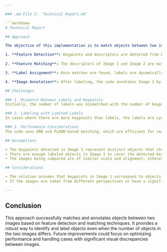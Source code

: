 ```yaml
---

### .md File 2: `Technical_Report.md`

```markdown
# Technical Report

## Approach

The objective of this implementation is to match objects between two images (Image 1 and Image 2) based on detected features, and annotate Image 2 with labels corresponding to objects from Image 1. This was achieved through the following steps:

1. **Feature Detection**: Keypoints and descriptors are detected from both Image 1 and Image 2 using the ORB (Oriented FAST and Rotated BRIEF) detector. ORB is a robust feature extraction method that is fast and efficient for real-time applications.
   
2. **Feature Matching**: The descriptors of Image 1 and Image 2 are matched using FLANN-based matching. The ratio test is applied to filter out bad matches, improving the accuracy of the matching process.

3. **Label Assignment**: Once matches are found, labels are dynamically created based on the number of keypoints detected in Image 1. Each keypoint in Image 1 is assigned a label, and the corresponding matches in Image 2 are annotated with the appropriate label.

4. **Image Annotation**: After labeling, the code annotates Image 2 by placing the labels near the matched keypoints, and then saves and displays the result.

## Challenges

### 1. Mismatch Between Labels and Keypoints
Initially, the number of labels was mismatched with the number of keypoints detected in Image 1, causing errors. This was addressed by dynamically generating labels based on the number of keypoints detected.

### 2. Labeling with Limited Labels
In cases where there are more keypoints than labels, the labels are cycled, which ensures that all keypoints are annotated even if there are fewer labels than keypoints.

### 3. Performance Considerations
The code uses ORB and FLANN-based matching, which are efficient for real-time applications but might struggle with extremely large images or very complex scenes. Further optimization or more advanced matching techniques (such as SIFT or deep learning-based methods) could be considered for larger datasets or more demanding scenarios.

## Assumptions

- The keypoints detected in Image 1 represent distinct objects that should be labeled.
- There are enough labeled objects in Image 1 to cover the detected keypoints.
- The images being compared are of similar scale and alignment; otherwise, the feature matching may not perform as expected.

## Considerations

- The solution assumes that keypoints in Image 1 correspond to objects in Image 2. However, this may not always be the case, especially with objects that have low visual similarity.
- If the images are taken from different perspectives or have a significant scale difference, the performance of feature matching could degrade. In such cases, additional preprocessing or more advanced methods such as image registration or deep learning-based matching may be required.

---
```


## Conclusion

This approach successfully matches and annotates objects between two images based on feature detection and matching techniques. It provides a robust way to identify and label objects even when the number of objects in the two images differs. Future improvements could focus on optimizing performance and handling cases with significant visual discrepancies between images.
